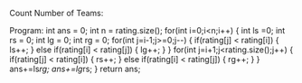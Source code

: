 Count Number of Teams:

Program:
  int ans = 0;
        int n = rating.size();
        for(int i=0;i<n;i++)
        {
            int ls =0;
            int rs = 0;
            int lg = 0;
            int rg = 0;
            for(int j=i-1;j>=0;j--)
            {
                if(rating[j] < rating[i])
                {
                    ls++;
                }
                else if(rating[i] < rating[j])
                {
                    lg++;
                }
            }
            for(int j=i+1;j<rating.size();j++)
            {
                if(rating[j] < rating[i])
                {
                    rs++;
                }
                else if(rating[i] < rating[j])
                {
                    rg++;
                }
            }
            ans+=ls*rg;
            ans+=lg*rs;
        }
        return ans;
